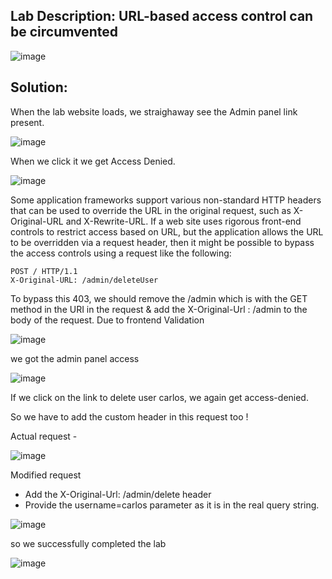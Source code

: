 ## Lab Description: URL-based access control can be circumvented

![image](https://github.com/jayshah17/PortSwiggerLabs/assets/76842630/60e40678-7020-4e6a-b0ad-dc706423049a)


## Solution:
When the lab website loads, we straighaway see the Admin panel link present.

![image](https://github.com/jayshah17/PortSwiggerLabs/assets/76842630/8dfa5df7-9494-4723-b9e6-c08722608a95)

When we click it we get Access Denied.

![image](https://github.com/jayshah17/PortSwiggerLabs/assets/76842630/53c993fb-efce-49ee-aeca-97c2059db4ed)

Some application frameworks support various non-standard HTTP headers that can be used to override the URL in the original request, such as X-Original-URL and X-Rewrite-URL. If a web site uses rigorous front-end controls to restrict access based on URL, but the application allows the URL to be overridden via a request header, then it might be possible to bypass the access controls using a request like the following:
```
POST / HTTP/1.1
X-Original-URL: /admin/deleteUser
```
To bypass this 403, we should remove the /admin which is with the GET method in the URI in the request & add the X-Original-Url : /admin to the body of the request.
Due to frontend Validation 

![image](https://github.com/jayshah17/PortSwiggerLabs/assets/76842630/b8f9c81c-4133-4a5f-a97b-1f1456402736)

we got the admin panel access

![image](https://github.com/jayshah17/PortSwiggerLabs/assets/76842630/ade6e28b-c4a5-4b85-8632-d745dc94b730)

If we click on the link to delete user carlos, we again get access-denied.

So we have to add the custom header in this request too !

Actual request -

![image](https://github.com/jayshah17/PortSwiggerLabs/assets/76842630/fe3538de-9840-4cd0-9bff-236fa57be9fe)

Modified request
- Add the X-Original-Url: /admin/delete header
- Provide the username=carlos parameter as it is in the real query string.

![image](https://github.com/jayshah17/PortSwiggerLabs/assets/76842630/e328b4df-5208-4521-a2bb-2b2ee8da55eb)

so we successfully completed the lab 

![image](https://github.com/jayshah17/PortSwiggerLabs/assets/76842630/5588ae46-c3f4-4518-b11d-46111dcc69ee)
